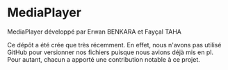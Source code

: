 # MediaPlayer
MediaPlayer développé par Erwan BENKARA et Fayçal TAHA

Ce dépôt a été crée que très récemment. En effet, nous n'avons pas utilisé GitHub pour versionner nos fichiers puisque nous avions déjà mis en pl. Pour autant, chacun a apporté une contribution notable à ce projet.
